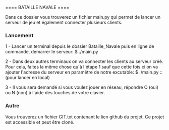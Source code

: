 ==== BATAILLE NAVALE ====

Dans ce dossier vous trouverez un fichier main.py qui permet de lancer un serveur de jeu et également connecter plusieurs clients. 


### Lancement

1 - Lancer un terminal depuis le dossier Bataille_Navale puis en ligne de commande, demarrer le serveur:
	$ ./main.py

2 - Dans deux autres terminaux on va connecter les clients au serveur créé. Pour cela, faites la même chose qu'à l'étape 1 sauf que cette fois ci on va ajouter l'adresse du serveur en paramêtre de notre excutable:
	$ ./main.py :: (pour lancer en local)

3 - Il vous sera demandé si vous voulez jouer en réseau, répondre O (oui) ou N (non) à l'aide des touches de votre clavier. 


### Autre

Vous trouverez un fichier GIT.txt contenant le lien github du projet. Ce projet est accessible et peut être cloné.

